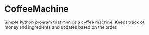 # CoffeeMachine
Simple Python program that mimics a coffee machine. Keeps track of money and ingredients and updates based on the order.
